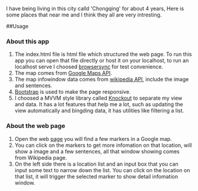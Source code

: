 I have being living in this city calld 'Chongqing' for about 4 years, Here is some places that near me and I think they all are very intresting. 

##Usage

### About this app
1. The index.html file is html file which structured the web page. To run this app you can open that file directly or host it on your localhost, to run an localhost serve I choosed [browsersync](https://www.browsersync.io/) for test convenience.
2. The map comes from [Google Maps API](https://developers.google.com/maps/).
3. The map infowindow data comes from [wikipedia API](https://www.mediawiki.org/w/api.php), include the image and sentences.
4. [Bootstrap](http://getbootstrap.com/) is used to make the page responsive.
3. I choosed a MVVM style library called [Knockout](http://knockoutjs.com/) to separate my view and data. It has a lot features that help me a lot, such as updating the view automatically and bingding data, it has utilities like filtering a list.

### About the web page
1. Open the web [page](https://mogen2014.github.io/Udacity-course/assn-neighborhood-map/) you will find a few markers in a Google map.
2. You can click on the markers to get more infomation on that location, will show a image and a few sentences, all that window showing comes from Wikipedia page.
3. On the left side there is a location list and an input box that you can input some text to narrow down the list. You can click on the location on that list, it will trigger the selected marker to show detail infomation window.